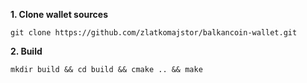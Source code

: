 **1. Clone wallet sources**

```
git clone https://github.com/zlatkomajstor/balkancoin-wallet.git
```

**2. Build**

```
mkdir build && cd build && cmake .. && make
```
